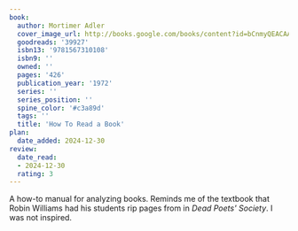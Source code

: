 ```yaml
---
book:
  author: Mortimer Adler 
  cover_image_url: http://books.google.com/books/content?id=bCnmyQEACAAJ&printsec=frontcover&img=1&zoom=1&source=gbs_api
  goodreads: '39927'
  isbn13: '9781567310108'
  isbn9: ''
  owned: ''
  pages: '426'
  publication_year: '1972'
  series: ''
  series_position: ''
  spine_color: '#c3a89d'
  tags: ''
  title: 'How To Read a Book'
plan:
  date_added: 2024-12-30
review:
  date_read:
  - 2024-12-30
  rating: 3
---
```

A how-to manual for analyzing books. Reminds me of the textbook that Robin Williams had his students rip pages from in _Dead Poets' Society_. I was not inspired.
